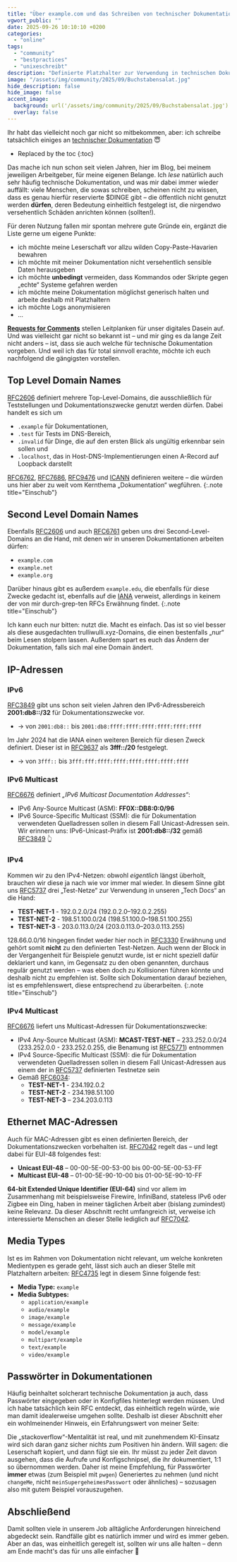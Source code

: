 ```yaml
---
title: "Über example.com und das Schreiben von technischer Dokumentation"
vgwort_public: ""
date: 2025-09-26 10:10:10 +0200
categories:
  - "online"
tags:
  - "community"
  - "bestpractices"
  - "unixeschreibt"
description: "Definierte Platzhalter zur Verwendung in technischen Dokumentationen"
image: "/assets/img/community/2025/09/Buchstabensalat.jpg"
hide_description: false
hide_image: false
accent_image:
  background: url('/assets/img/community/2025/09/Buchstabensalat.jpg') center/cover
  overlay: false
---
```


Ihr habt das vielleicht noch gar nicht so mitbekommen, aber: ich schreibe tatsächlich einiges an [technischer Dokumentation](https://de.wikipedia.org/wiki/Technische_Dokumentation) 😇

* Replaced by the toc
{:toc}

Das mache ich nun schon seit vielen Jahren, hier im Blog, bei meinem jeweiligen Arbeitgeber, für meine eigenen Belange.
Ich *lese* natürlich auch sehr häufig technische Dokumentation, und was mir dabei immer wieder auffällt: viele Menschen, die sowas schreiben, scheinen nicht zu wissen, dass es genau hierfür reservierte $DINGE gibt – die öffentlich nicht genutzt werden **dürfen**, deren Bedeutung einheitlich festgelegt ist, die nirgendwo versehentlich Schäden anrichten können (sollten!).

Für deren Nutzung fallen mir spontan mehrere gute Gründe ein, ergänzt die Liste gerne um eigene Punkte:

* ich möchte meine Leserschaft vor allzu wilden Copy-Paste-Havarien bewahren
* ich möchte mit meiner Dokumentation nicht versehentlich sensible Daten herausgeben
* ich möchte **unbedingt** vermeiden, dass Kommandos oder Skripte gegen „echte“ Systeme gefahren werden
* ich möchte meine Dokumentation möglichst generisch halten und arbeite deshalb mit Platzhaltern
* ich möchte Logs anonymisieren
* ...

[**Requests for Comments**](https://en.wikipedia.org/wiki/Request_for_Comments) stellen Leitplanken für unser digitales Dasein auf.
Und was vielleicht gar nicht so bekannt ist – und mir ging es da lange Zeit nicht anders – ist, dass sie auch welche für technische Dokumentation vorgeben.
Und weil ich das für total sinnvoll erachte, möchte ich euch nachfolgend die gängigsten vorstellen.

## Top Level Domain Names
[RFC2606](https://www.rfc-editor.org/rfc/rfc2606) definiert mehrere Top-Level-Domains, die ausschließlich für Teststellungen und Dokumentationszwecke genutzt werden dürfen.
Dabei handelt es sich um

* `.example` für Dokumentationen,
* `.test` für Tests im DNS-Bereich,
* `.invalid` für Dinge, die auf den ersten Blick als ungültig erkennbar sein sollen und
* `.localhost`, das in Host-DNS-Implementierungen einen A-Record auf Loopback darstellt

[RFC6762](https://datatracker.ietf.org/doc/html/rfc6762), [RFC7686](https://datatracker.ietf.org/doc/html/rfc7686), [RFC9476](https://datatracker.ietf.org/doc/html/rfc9476) und [ICANN](https://www.icann.org/en/board-activities-and-meetings/materials/approved-resolutions-special-meeting-of-the-icann-board-29-07-2024-en#section2.a) definieren weitere – die würden uns hier aber zu weit vom Kernthema „Dokumentation“ wegführen.
{:.note title="Einschub"}

## Second Level Domain Names
Ebenfalls [RFC2606](https://datatracker.ietf.org/doc/html/rfc2606) und auch [RFC6761](https://datatracker.ietf.org/doc/html/rfc6761) geben uns drei Second-Level-Domains an die Hand, mit denen wir in unseren Dokumentationen arbeiten dürfen:

* `example.com`
* `example.net`
* `example.org`

Darüber hinaus gibt es außerdem `example.edu`, die ebenfalls für diese Zwecke gedacht ist, ebenfalls auf die [IANA](https://www.iana.org/help/example-domains) verweist, allerdings in keinem der von mir durch-grep-ten RFCs Erwähnung findet.
{:.note title="Einschub"}

Ich kann euch nur bitten: nutzt die.
Macht es einfach.
Das ist so viel besser als diese ausgedachten trulliwulli.xyz-Domains, die einen bestenfalls „nur“ beim Lesen stolpern lassen.
Außerdem spart es euch das Ändern der Dokumentation, falls sich mal eine Domain ändert.

## IP-Adressen
### IPv6
[RFC3849](https://datatracker.ietf.org/doc/html/rfc3849#section-2) gibt uns schon seit vielen Jahren den IPv6-Adressbereich **2001:db8::/32** für Dokumentationszwecke vor.

* &rarr; von `2001:db8::` bis `2001:db8:ffff:ffff:ffff:ffff:ffff:ffff`

Im Jahr 2024 hat die IANA einen weiteren Bereich für diesen Zweck definiert.
Dieser ist in [RFC9637](https://datatracker.ietf.org/doc/html/rfc9637) als **3fff::/20** festgelegt.

* &rarr; von `3fff::` bis `3fff:fff:ffff:ffff:ffff:ffff:ffff:ffff`

### IPv6 Multicast
[RFC6676](https://datatracker.ietf.org/doc/html/rfc6676#section-3) definiert *„IPv6 Multicast Documentation Addresses“*:

* IPv6 Any-Source Multicast (ASM): **FF0X::DB8:0:0/96**
* IPv6 Source-Specific Multicast (SSM): die für Dokumentation verwendeten Quelladressen sollen in diesem Fall Unicast-Adressen sein. Wir erinnern uns: IPv6-Unicast-Präfix ist **2001:db8::/32** gemäß [RFC3849](https://datatracker.ietf.org/doc/html/rfc3849#section-2) 👆

### IPv4
Kommen wir zu den IPv4-Netzen: obwohl *eigentlich* längst überholt, brauchen wir diese ja nach wie vor immer mal wieder.
In diesem Sinne gibt uns [RFC5737](https://datatracker.ietf.org/doc/html/rfc5737#section-3) drei „Test-Netze“ zur Verwendung in unseren „Tech Docs“ an die Hand:

* **TEST-NET-1** - 192.0.2.0/24 (192.0.2.0–192.0.2.255)
* **TEST-NET-2** - 198.51.100.0/24 (198.51.100.0–198.51.100.255)
* **TEST-NET-3** - 203.0.113.0/24 (203.0.113.0–203.0.113.255)

128.66.0.0/16 hingegen findet weder hier noch in [RFC3330](https://datatracker.ietf.org/doc/html/rfc3330) Erwähnung und gehört somit **nicht** zu den definierten Test-Netzen.
Auch wenn der Block in der Vergangenheit für Beispiele genutzt wurde, ist er nicht speziell dafür deklariert und kann, im Gegensatz zu den oben genannten, durchaus regulär genutzt werden – was eben doch zu Kollisionen führen könnte und deshalb nicht zu empfehlen ist.
Sollte sich Dokumentation darauf beziehen, ist es empfehlenswert, diese entsprechend zu überarbeiten.
{:.note title="Einschub"}

### IPv4 Multicast
[RFC6676](https://datatracker.ietf.org/doc/html/rfc6676#section-2) liefert uns Multicast-Adressen für Dokumentationszwecke:

* IPv4 Any-Source Multicast (ASM): **MCAST-TEST-NET** – 233.252.0.0/24 (233.252.0.0 - 233.252.0.255, die Benamung ist [RFC5771](https://datatracker.ietf.org/doc/html/rfc5771#section-9.2)) entnommen
* IPv4 Source-Specific Multicast (SSM): die für Dokumentation verwendeten Quelladressen sollen in diesem Fall Unicast-Adressen aus einem der in [RFC5737](https://datatracker.ietf.org/doc/html/rfc5737#section-3) definierten Testnetze sein
* Gemäß [RFC6034](https://datatracker.ietf.org/doc/html/rfc6034):
  * **TEST-NET-1** - 234.192.0.2
  * **TEST-NET-2** - 234.198.51.100
  * **TEST-NET-3** – 234.203.0.113

## Ethernet MAC-Adressen
Auch für MAC-Adressen gibt es einen definierten Bereich, der Dokumentationszwecken vorbehalten ist. [RFC7042](https://datatracker.ietf.org/doc/html/rfc7042#section-2.1.2) regelt das – und legt dabei für EUI-48 folgendes fest:

* **Unicast EUI-48** – 00-00-5E-00-53-00 bis 00-00-5E-00-53-FF
* **Multicast EUI-48** – 01-00-5E-90-10-00 bis 01-00-5E-90-10-FF

**64-bit Extended Unique Identifier (EUI-64)** sind vor allem im Zusammenhang mit beispielsweise Firewire, InfiniBand, stateless IPv6 oder Zigbee ein Ding, haben in meiner täglichen Arbeit aber (bislang zumindest) keine Relevanz.
Da dieser Abschnitt recht umfangreich ist, verweise ich interessierte Menschen an dieser Stelle lediglich auf [RFC7042](https://datatracker.ietf.org/doc/html/rfc7042#section-2.2.3).

## Media Types
Ist es im Rahmen von Dokumentation nicht relevant, um welche konkreten Medientypen es gerade geht, lässt sich auch an dieser Stelle mit Platzhaltern arbeiten: [RFC4735](https://datatracker.ietf.org/doc/html/rfc4735) legt in diesem Sinne folgende fest:

* **Media Type:** `example`
* **Media Subtypes:**
  * `application/example`
  * `audio/example`
  * `image/example`  
  * `message/example`
  * `model/example`
  * `multipart/example`
  * `text/example`
  * `video/example`

## Passwörter in Dokumentationen
Häufig beinhaltet solcherart technische Dokumentation ja auch, dass Passwörter eingegeben oder in Konfigfiles hinterlegt werden müssen.
Und ich habe tatsächlich kein RFC entdeckt, das einheitlich regeln würde, wie man damit idealerweise umgehen sollte.
Deshalb ist dieser Abschnitt eher ein wohlmeinender Hinweis, ein Erfahrungswert von meiner Seite:

Die „stackoverflow“-Mentalität ist real, und mit zunehmendem KI-Einsatz wird sich daran ganz sicher nichts zum Positiven hin ändern.
Will sagen: die Leserschaft kopiert, und dann fügt sie ein.
Ihr müsst zu jeder Zeit davon ausgehen, dass die Aufrufe und Konfigschnipsel, die ihr dokumentiert, 1:1 so übernommen werden.
Daher ist meine Empfehlung, für Passwörter **immer** etwas (zum Beispiel mit `pwgen`) Generiertes zu nehmen (und nicht `changeMe`, nicht `meinSupergeheimesPasswort` oder ähnliches) – sozusagen also mit gutem Beispiel vorauszugehen.

## Abschließend
Damit sollten viele in unserem Job alltägliche Anforderungen hinreichend abgedeckt sein.
Randfälle gibt es natürlich immer und wird es immer geben.
Aber an das, was einheitlich geregelt ist, sollten wir uns alle halten – denn am Ende macht's das für uns alle einfacher 🙂